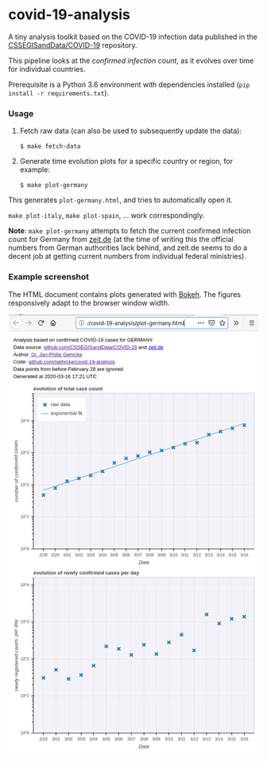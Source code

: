 # covid-19-analysis

A tiny analysis toolkit based on the COVID-19 infection data published in the
[CSSEGISandData/COVID-19](https://github.com/CSSEGISandData/COVID-19)
repository.

This pipeline looks at the _confirmed infection count_, as it evolves over time
for individual countries.

Prerequisite is a Python 3.6 environment with dependencies installed (`pip install -r requirements.txt`).

### Usage

1. Fetch raw data (can also be used to subsequently update the data):

   ```
   $ make fetch-data
   ```

2. Generate time evolution plots for a specific country or region, for example:

   ```
   $ make plot-germany
   ```

This generates `plot-germany.html`, and tries to automatically open it.

`make plot-italy`, `make plot-spain`, ... work correspondingly.

**Note**: `make plot-germany` attempts to fetch the current confirmed infection
count for Germany from [zeit.de](https://www.zeit.de/) (at the time of writing
this the official numbers from German authorities lack behind, and zeit.de
seems to do a decent job at getting current numbers from individual federal
ministries).

### Example screenshot

The HTML document contains plots generated with
[Bokeh](https://docs.bokeh.org/en/latest/index.html). The figures responsively
adapt to the browser window width.

![covid-19-analysis example screenshot](https://raw.githubusercontent.com/jgehrcke/covid-19-analysis/master/screenshot.png "covid-19-analysis")
